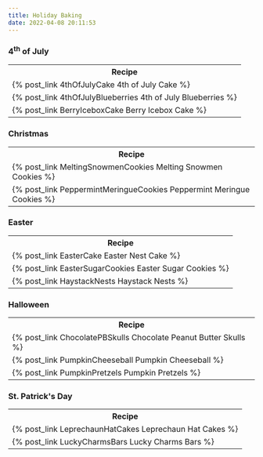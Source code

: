 ```yaml
---
title: Holiday Baking
date: 2022-04-08 20:11:53
---
```


<h3>4<sup>th</sup> of July</h3>
<table>
    <tr>
        <th>Recipe</th>
    </tr>
    <tr>
        <td>{% post_link 4thOfJulyCake 4th of July Cake %}</td>
    </tr>
    <tr>
        <td>{% post_link 4thOfJulyBlueberries 4th of July Blueberries %}</td>
    </tr>
    <tr>
        <td>{% post_link BerryIceboxCake Berry Icebox Cake %}</td>
    </tr>
</table>

<h3>Christmas</h3>
<table>
    <tr>
        <th>Recipe</th>
    </tr>
    <tr>
        <td>{% post_link MeltingSnowmenCookies Melting Snowmen Cookies %}</td>
    </tr>
    <tr>
        <td>{% post_link PeppermintMeringueCookies Peppermint Meringue Cookies %}</td>
    </tr>
</table>

<h3>Easter</h3>
<table>
    <tr>
        <th>Recipe</th>
    </tr>
    <tr>
        <td>{% post_link EasterCake Easter Nest Cake %}</td>
    </tr>
    <tr>
        <td>{% post_link EasterSugarCookies Easter Sugar Cookies %}</td>
    </tr>
    <tr>
        <td>{% post_link HaystackNests Haystack Nests %}</td>
    </tr>
</table>

<h3>Halloween</h3>
<table>
    <tr>
        <th>Recipe</th>
    </tr>
    <tr>
        <td>{% post_link ChocolatePBSkulls Chocolate Peanut Butter Skulls %}</td>
    </tr>
    <tr>
        <td>{% post_link PumpkinCheeseball Pumpkin Cheeseball %}</td>
    </tr>
    <tr>
        <td>{% post_link PumpkinPretzels Pumpkin Pretzels %}</td>
    </tr>
</table>

<h3>St. Patrick's Day</h3>
<table>
    <tr>
        <th>Recipe</th>
    </tr>
    <tr>
        <td>{% post_link LeprechaunHatCakes Leprechaun Hat Cakes %}</td>
    </tr>
    <tr>
        <td>{% post_link LuckyCharmsBars Lucky Charms Bars %}</td>
    </tr>
</table>
